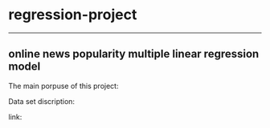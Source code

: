 # regression-project
---
online news popularity multiple linear regression model
---

The main porpuse of this project:


Data set discription:


link:








